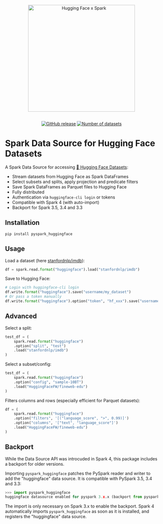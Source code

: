 <p align="center">
  <img alt="Hugging Face x Spark" src="https://pbs.twimg.com/media/FvN1b_2XwAAWI1H?format=jpg&name=large" width="352" style="max-width: 100%;">
  <br/>
  <br/>
</p>

<p align="center">
    <a href="https://github.com/huggingface/pyspark_huggingface/releases"><img alt="GitHub release" src="https://img.shields.io/github/release/huggingface/pyspark_huggingface.svg"></a>
    <a href="https://huggingface.co/datasets/"><img alt="Number of datasets" src="https://img.shields.io/endpoint?url=https://huggingface.co/api/shields/datasets&color=brightgreen"></a>
</p>

# Spark Data Source for Hugging Face Datasets

A Spark Data Source for accessing [🤗 Hugging Face Datasets](https://huggingface.co/datasets):

- Stream datasets from Hugging Face as Spark DataFrames
- Select subsets and splits, apply projection and predicate filters
- Save Spark DataFrames as Parquet files to Hugging Face
- Fully distributed
- Authentication via `huggingface-cli login` or tokens
- Compatible with Spark 4 (with auto-import)
- Backport for Spark 3.5, 3.4 and 3.3

## Installation

```
pip install pyspark_huggingface
```

## Usage

Load a dataset (here [stanfordnlp/imdb](https://huggingface.co/datasets/stanfordnlp/imdb)):

```python
df = spark.read.format("huggingface").load("stanfordnlp/imdb")
```

Save to Hugging Face:

```python
# Login with huggingface-cli login
df.write.format("huggingface").save("username/my_dataset")
# Or pass a token manually
df.write.format("huggingface").option("token", "hf_xxx").save("username/my_dataset")
``` 

## Advanced

Select a split:

```python
test_df = (
    spark.read.format("huggingface")
    .option("split", "test")
    .load("stanfordnlp/imdb")
)
```

Select a subset/config:

```python
test_df = (
    spark.read.format("huggingface")
    .option("config", "sample-10BT")
    .load("HuggingFaceFW/fineweb-edu")
)
```

Filters columns and rows (especially efficient for Parquet datasets):

```python
df = (
    spark.read.format("huggingface")
    .option("filters", '[("language_score", ">", 0.99)]')
    .option("columns", '["text", "language_score"]')
    .load("HuggingFaceFW/fineweb-edu")
)
```

## Backport

While the Data Source API was introcuded in Spark 4, this package includes a backport for older versions.

Importing `pyspark_huggingface` patches the PySpark reader and writer to add the "huggingface" data source. It is compatible with PySpark 3.5, 3.4 and 3.3:

```python
>>> import pyspark_huggingface
huggingface datasource enabled for pyspark 3.x.x (backport from pyspark 4)
```

The import is only necessary on Spark 3.x to enable the backport.
Spark 4 automatically imports `pyspark_huggingface` as soon as it is installed, and registers the "huggingface" data source.
